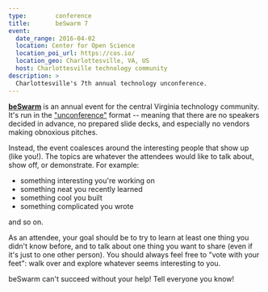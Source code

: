 ```yaml
---
type:        conference
title:       beSwarm 7
event:
  date_range: 2016-04-02
  location: Center for Open Science
  location_poi_url: https://cos.io/
  location_geo: Charlottesville, VA, US
  host: Charlottesville technology community
description: >
  Charlottesville's 7th annual technology unconference.
---
```


[**beSwarm**](http://www.meetup.com/cville-tech/events/229274375/) is an annual event for the central Virginia technology community. It's run in the ["unconference"](http://en.wikipedia.org/wiki/Unconference) format -- meaning that there are no speakers decided in advance, no prepared slide decks, and especially no vendors making obnoxious pitches.

Instead, the event coalesces around the interesting people that show up (like you!). The topics are whatever the attendees would like to talk about, show off, or demonstrate. For example:

* something interesting you're working on
* something neat you recently learned
* something cool you built
* something complicated you wrote

and so on.

As an attendee, your goal should be to try to learn at least one thing you didn't know before, and to talk about one thing you want to share (even if it's just to one other person). You should always feel free to "vote with your feet": walk over and explore whatever seems interesting to you.

beSwarm can't succeed without your help! Tell everyone you know!
